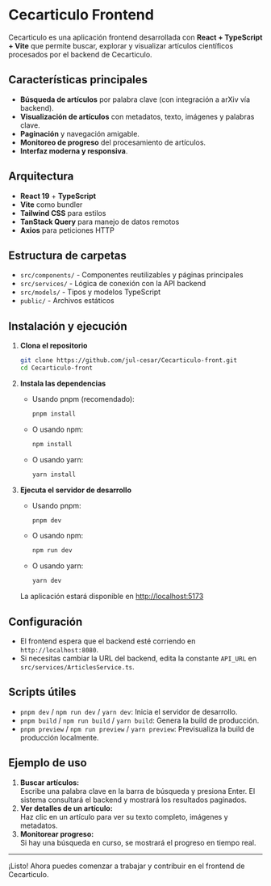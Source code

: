 # Cecarticulo Frontend

Cecarticulo es una aplicación frontend desarrollada con **React + TypeScript + Vite** que permite buscar, explorar y visualizar artículos científicos procesados por el backend de Cecarticulo.

## Características principales

- **Búsqueda de artículos** por palabra clave (con integración a arXiv vía backend).
- **Visualización de artículos** con metadatos, texto, imágenes y palabras clave.
- **Paginación** y navegación amigable.
- **Monitoreo de progreso** del procesamiento de artículos.
- **Interfaz moderna y responsiva**.

## Arquitectura

- **React 19** + **TypeScript**
- **Vite** como bundler
- **Tailwind CSS** para estilos
- **TanStack Query** para manejo de datos remotos
- **Axios** para peticiones HTTP

## Estructura de carpetas

- `src/components/` - Componentes reutilizables y páginas principales
- `src/services/` - Lógica de conexión con la API backend
- `src/models/` - Tipos y modelos TypeScript
- `public/` - Archivos estáticos

## Instalación y ejecución

1. **Clona el repositorio**
   ```sh
   git clone https://github.com/jul-cesar/Cecarticulo-front.git
   cd Cecarticulo-front
   ```
2. **Instala las dependencias**
   - Usando pnpm (recomendado):
     ```sh
     pnpm install
     ```
   - O usando npm:
     ```sh
     npm install
     ```
   - O usando yarn:
     ```sh
     yarn install
     ```
3. **Ejecuta el servidor de desarrollo**
   - Usando pnpm:
     ```sh
     pnpm dev
     ```
   - O usando npm:
     ```sh
     npm run dev
     ```
   - O usando yarn:
     ```sh
     yarn dev
     ```

   La aplicación estará disponible en [http://localhost:5173](http://localhost:5173)

## Configuración

- El frontend espera que el backend esté corriendo en `http://localhost:8080`.
- Si necesitas cambiar la URL del backend, edita la constante `API_URL` en `src/services/ArticlesService.ts`.

## Scripts útiles

- `pnpm dev` / `npm run dev` / `yarn dev`: Inicia el servidor de desarrollo.
- `pnpm build` / `npm run build` / `yarn build`: Genera la build de producción.
- `pnpm preview` / `npm run preview` / `yarn preview`: Previsualiza la build de producción localmente.

## Ejemplo de uso

1. **Buscar artículos:**  
   Escribe una palabra clave en la barra de búsqueda y presiona Enter. El sistema consultará el backend y mostrará los resultados paginados.
2. **Ver detalles de un artículo:**  
   Haz clic en un artículo para ver su texto completo, imágenes y metadatos.
3. **Monitorear progreso:**  
   Si hay una búsqueda en curso, se mostrará el progreso en tiempo real.

---

¡Listo! Ahora puedes comenzar a trabajar y contribuir en el frontend de Cecarticulo.
